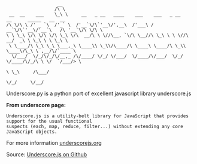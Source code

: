                        __
                      /\ \
     __  __    ___    \_\ \     __   _ __   ____    ___    ___   _ __    __      _____   __  __
    /\ \/\ \ /' _ `\  /'_` \  /'__`\/\`'__\/',__\  /'___\ / __`\/\`'__\/'__`\   /\ '__`\/\ \/\ \
    \ \ \_\ \/\ \/\ \/\ \_\ \/\  __/\ \ \//\__, `\/\ \__//\ \_\ \ \ \//\  __/  _\ \ \_\ \ \ \_\ \
     \ \____/\ \_\ \_\ \___,_\ \____\\ \_\\/\____/\ \____\ \____/\ \_\\ \____\/\_\ \ ,__/\/`____ \
      \/___/  \/_/\/_/\/__,_ /\/____/ \/_/ \/___/  \/____/\/___/  \/_/ \/____/\/_/\ \ \/  `/___/> \
                                                                                   \ \_\     /\___/
                                                                                    \/_/     \/__/

Underscore.py is a python port of excellent javascript library underscore.js

**From underscore page:**

    Underscore.js is a utility-belt library for JavaScript that provides support for the usual functional
    suspects (each, map, reduce, filter...) without extending any core JavaScript objects.


For more information [underscorejs.org](http://underscorejs.org)

Source: [Underscore.js on Github](https://github.com/documentcloud/underscore)
